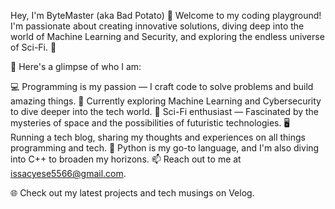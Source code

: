 Hey, I'm ByteMaster (aka Bad Potato) 👾
Welcome to my coding playground! I'm passionate about creating innovative solutions, diving deep into the world of Machine Learning and Security, and exploring the endless universe of Sci-Fi. 🚀

🔧 Here's a glimpse of who I am:

💻 Programming is my passion — I craft code to solve problems and build amazing things.
🌱 Currently exploring Machine Learning and Cybersecurity to dive deeper into the tech world.
🌌 Sci-Fi enthusiast — Fascinated by the mysteries of space and the possibilities of futuristic technologies.
🖥️ Running a tech blog, sharing my thoughts and experiences on all things programming and tech.
🐍 Python is my go-to language, and I'm also diving into C++ to broaden my horizons.
📫 Reach out to me at issacyese5566@gmail.com.

🌐 Check out my latest projects and tech musings on Velog.

